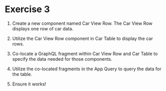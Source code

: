 # Exercise 3

1. Create a new component named Car View Row. The Car View Row displays one row of car data.

2. Utilize the Car View Row component in Car Table to display the car rows.

3. Co-locate a GraphQL fragment within Car View Row and Car Table to specify the data needed for those components.

4. Utilize the co-located fragments in the App Query to query the data for the table.

5. Ensure it works!